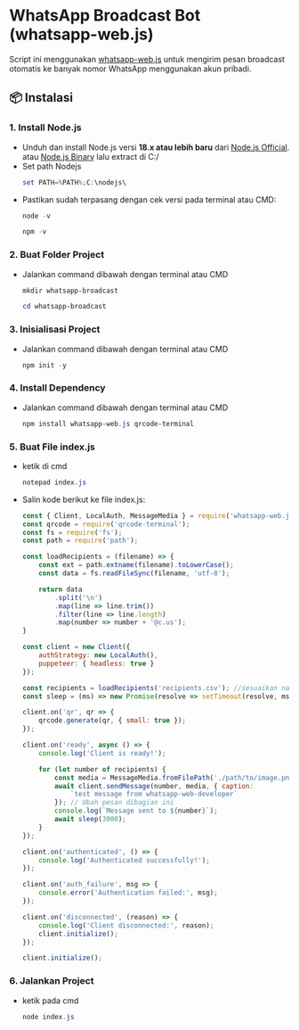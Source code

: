 # WhatsApp Broadcast Bot (whatsapp-web.js)

Script ini menggunakan [whatsapp-web.js](https://github.com/pedroslopez/whatsapp-web.js) untuk mengirim pesan broadcast otomatis ke banyak nomor WhatsApp menggunakan akun pribadi.

## 📦 Instalasi

### 1. Install Node.js

- Unduh dan install Node.js versi **18.x atau lebih baru** dari [Node.js Official](https://nodejs.org/). atau [Node.js Binary](https://nodejs.org/download/release/v22.17.1/) lalu extract di C:/
- Set path Nodejs
    ```powershell
    set PATH=%PATH%;C:\nodejs\
    ```
- Pastikan sudah terpasang dengan cek versi pada terminal atau CMD:
    ```powershell
    node -v
    ```
    ```powershell
    npm -v
    ```

### 2. Buat Folder Project

- Jalankan command dibawah dengan terminal atau CMD
    ```powershell
    mkdir whatsapp-broadcast
    ```
    ```powershell
    cd whatsapp-broadcast
    ```

### 3. Inisialisasi Project

- Jalankan command dibawah dengan terminal atau CMD
    ```powershell
    npm init -y
    ```

### 4. Install Dependency

- Jalankan command dibawah dengan terminal atau CMD
    ```powershell
    npm install whatsapp-web.js qrcode-terminal
    ```

### 5. Buat File index.js
- ketik di cmd
    ```powershell
    notepad index.js
    ```
    
- Salin kode berikut ke file index.js:
    ```js
    const { Client, LocalAuth, MessageMedia } = require('whatsapp-web.js');
    const qrcode = require('qrcode-terminal');
    const fs = require('fs');
    const path = require('path');
    
    const loadRecipients = (filename) => {
        const ext = path.extname(filename).toLowerCase();
        const data = fs.readFileSync(filename, 'utf-8');
    
        return data
            .split('\n')
            .map(line => line.trim())
            .filter(line => line.length)
            .map(number => number + '@c.us');
    }
    
    const client = new Client({
        authStrategy: new LocalAuth(),
        puppeteer: { headless: true }
    });
    
    const recipients = loadRecipients('recipients.csv'); //sesuaikan nama file
    const sleep = (ms) => new Promise(resolve => setTimeout(resolve, ms));
    
    client.on('qr', qr => {
        qrcode.generate(qr, { small: true });
    });
    
    client.on('ready', async () => {
        console.log('Client is ready!');
    
        for (let number of recipients) {
            const media = MessageMedia.fromFilePath('./path/to/image.png');
            await client.sendMessage(number, media, { caption:
                `test message from whatsapp-web-developer`
            }); // Ubah pesan dibagian ini
            console.log(`Message sent to ${number}`);
            await sleep(3000);
        }
    });
    
    client.on('authenticated', () => {
        console.log('Authenticated successfully!');
    });
    
    client.on('auth_failure', msg => {
        console.error('Authentication failed:', msg);
    });
    
    client.on('disconnected', (reason) => {
        console.log('Client disconnected:', reason);
        client.initialize();
    });
    
    client.initialize();
    ```

### 6. Jalankan Project
- ketik pada cmd
    ```powershell
    node index.js
    ```
